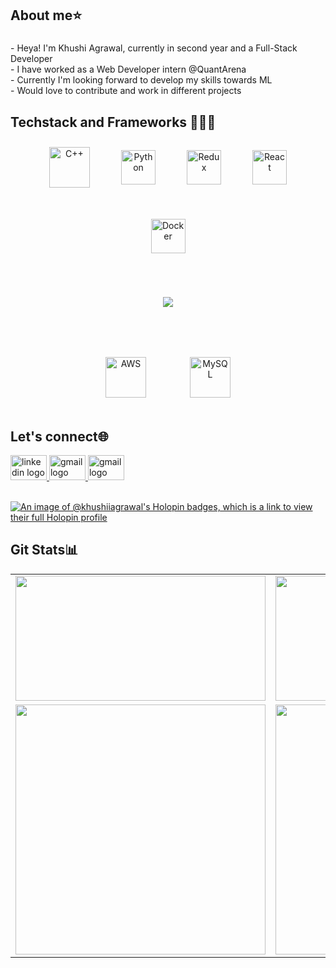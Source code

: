 

<h2 align="left">About me⭐️</h2>

###

<p align="left"> - Heya! I'm Khushi Agrawal, currently in second year and a Full-Stack Developer <br> - I have worked as a Web Developer intern @QuantArena<br> - Currently I'm looking forward to develop my skills towards ML<br/> - Would love to contribute and work in different projects</p>




<div align="left">
  <h2>Techstack and Frameworks 👩🏼‍💻</h2>
  <div align="center">
 <div style="display: flex; flex-wrap: wrap; justify-content: center; align-items: center; gap: 30px; max-width: 900px; margin: auto;">
    <img src="https://techstack-generator.vercel.app/cpp-icon.svg" alt="C++" width="65" height="65" style="margin: 10px;" />
    <img src="https://techstack-generator.vercel.app/python-icon.svg" alt="Python" width="55" height="55" style="margin: 10px;" />
    <img src="https://techstack-generator.vercel.app/redux-icon.svg" alt="Redux" width="55" height="55" style="margin: 10px;" />
    <img src="https://techstack-generator.vercel.app/react-icon.svg" alt="React" width="55" height="55" style="margin: 10px;" />
    <img src="https://techstack-generator.vercel.app/docker-icon.svg" alt="Docker" width="55" height="55" style="margin: 10px;" />
    <!-- Animated section in between -->
    <div style="width: 100%; text-align: center; margin: 20px 0; animation: bounce 1.5s infinite;">
      <img src="https://skillicons.dev/icons?i=c,javascript,typescript,next,tailwind,mongodb,express,nodejs,firebase,github" style="margin: 10px;" />
    </div>
    <img src="https://techstack-generator.vercel.app/aws-icon.svg" alt="AWS" width="65" height="65" style="margin: 20px;" />
    <img src="https://techstack-generator.vercel.app/mysql-icon.svg" alt="MySQL" width="65" height="65" style="margin: 20px;" />
  </div>
  </div>
</div>


  
  <div align="left">
      <h2>Let's connect🌐</h2>
  <a href="https://www.linkedin.com/in/khushiagrawal028/" target="_blank">
    <img src="https://raw.githubusercontent.com/maurodesouza/profile-readme-generator/master/src/assets/icons/social/linkedin/default.svg" width="58" height="40" alt="linkedin logo"  />
  </a>
  <a href="mailto:khushisaritaagrawal@gmail.com" target="_blank">
    <img src="https://raw.githubusercontent.com/maurodesouza/profile-readme-generator/master/src/assets/icons/social/gmail/default.svg" width="58" height="40" alt="gmail logo"  />
  </a>
   <a href="https://discord.com/channels/1074301218018574356" target="_blank">
    <img src="https://raw.githubusercontent.com/maurodesouza/profile-readme-generator/master/src/assets/icons/social/discord/default.svg" width="58" height="40" alt="gmail logo"  />

  </div><br/>
  

[![An image of @khushiiagrawal's Holopin badges, which is a link to view their full Holopin profile](https://holopin.me/khushiiagrawal)](https://holopin.io/@khushiiagrawal)

<h2 align="left"> Git Stats📊 </h2>
<table>
  <tr>
    <td align="center">
      <img width="400" height="200" src="https://github-readme-streak-stats-salesp07.vercel.app/?user=khushiiagrawal&count_private=true&theme=algolia&include_all_commits=true&border_radius=10"/>
    </td>
    <td align="center">
      <img width="400" height="200" src="https://github-readme-stats-salesp07.vercel.app/api?username=khushiiagrawal&count_private=true&include_all_commits=true&show_icons=true&theme=algolia&border_radius=10&cache_seconds=600"/>
    </td>
  </tr>
  <tr>
    <td align="center">
      <img width="400" src="https://github-readme-stats-salesp07.vercel.app/api/top-langs/?username=khushiiagrawal&langs_count=6&layout=compact&theme=algolia&border_radius=10&size_weight=0.5&count_weight=0.5&exclude_repo=github-readme-stats&cache_seconds=300&hide=html"/>
    </td>
    <td align="center">
      <img width="400" src="https://github-contributor-stats.vercel.app/api?username=khushiiagrawal&limit=5&border_radius=10&size_weight=0.5&count_weight=0.5&layout=compact&theme=algolia&combine_all_yearly_contributions=true"/>
    </td>
  </tr>
</table>


    








